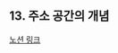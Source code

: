 ## 13. 주소 공간의 개념

[노션 링크](https://parallel-shrine-c64.notion.site/13-1cf7d6692ca8804e807fe7bd5c3674a3)